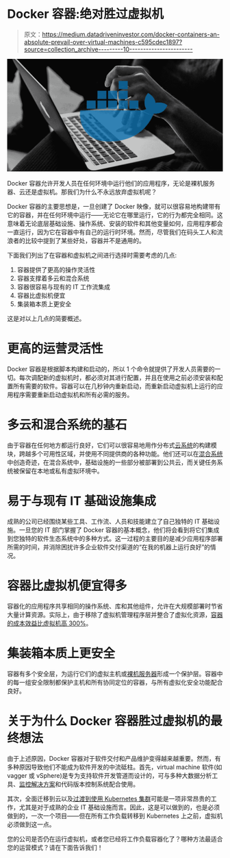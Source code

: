 # Docker 容器:绝对胜过虚拟机

> 原文：<https://medium.datadriveninvestor.com/docker-containers-an-absolute-prevail-over-virtual-machines-c595cdec1897?source=collection_archive---------10----------------------->

![](img/e1f0703b834681dc0199f55247588bac.png)

Docker 容器允许开发人员在任何环境中运行他们的应用程序，无论是裸机服务器、云还是虚拟机。那我们为什么不永远放弃虚拟机呢？

Docker 容器的主要思想是，一旦创建了 Docker 映像，就可以很容易地构建带有它的容器，并在任何环境中运行——无论它在哪里运行，它的行为都完全相同。这意味着无论底层基础设施、操作系统、安装的软件和其他变量如何，应用程序都会一直运行，因为它在容器中有自己的运行时环境。然而，尽管我们在码头工人和流浪者的比较中提到了某些好处，容器并不是通用的。

下面我们列出了在容器和虚拟机之间进行选择时需要考虑的几点:

1.  容器提供了更高的操作灵活性
2.  容器支撑着多云和混合系统
3.  容器很容易与现有的 IT 工作流集成
4.  容器比虚拟机便宜
5.  集装箱本质上更安全

这是对以上几点的简要概述。

# 更高的运营灵活性

Docker 容器是根据脚本构建和启动的，所以 1 个命令就提供了开发人员需要的一切。每次调配新的虚拟机时，都必须对其进行配置，并且在使用之前必须安装和配置所有需要的软件。容器可以在几秒钟内重新启动，而重新启动虚拟机上运行的应用程序需要重新启动虚拟机和所有必需的服务。

# 多云和混合系统的基石

由于容器在任何地方都运行良好，它们可以很容易地用作分布式[云系统](https://itsvit.com/blog/digital-transformation-multi-cloud-strategy/)的构建模块，跨越多个可用性区域，并使用不同提供商的各种功能。他们还可以在[混合系统](https://itsvit.com/blog/3-types-cloud-computing-fits-smb-best/)中创造奇迹，在混合系统中，基础设施的一些部分被部署到公共云，而关键任务系统被保留在本地或私有虚拟环境中。

# 易于与现有 IT 基础设施集成

成熟的公司已经围绕某些工具、工作流、人员和技能建立了自己独特的 IT 基础设施。一旦您的 IT 部门掌握了 Docker 容器的基本概念，他们将会看到将它们集成到您独特的软件生态系统中的多种方式。这一过程的主要目的是减少应用程序部署所需的时间，并消除困扰许多企业软件交付渠道的“在我的机器上运行良好”的情况。

# 容器比虚拟机便宜得多

容器化的应用程序共享相同的操作系统、库和其他组件，允许在大规模部署时节省大量计算资源。实际上，由于移除了虚拟机管理程序层并整合了虚拟化资源，[容器的成本效益比虚拟机高 300%](https://www.itworld.com/article/2915530/virtualization/containers-vs-virtual-machines-how-to-tell-which-is-the-right-choice-for-your-enterprise.html)。

# 集装箱本质上更安全

容器有多个安全层，为运行它们的虚拟主机或[裸机服务器](https://itsvit.com/blog/metallb-load-balancer-bare-metal-kubernetes-clusters/)形成一个保护层。容器中的每一组安全限制都保护主机和所有协同定位的容器，与所有虚拟化安全功能配合良好。

# 关于为什么 Docker 容器胜过虚拟机的最终想法

由于上述原因，Docker 容器对于软件交付和产品维护变得越来越重要。然而，有多种原因导致他们不能成为软件开发的中流砥柱。首先，virtual machine 软件(如 vagger 或 vSphere)是专为支持软件开发管道而设计的，可与多种大数据分析工具、[监控解决方案](https://itsvit.com/blog/5-parts-svit-logging-monitoring-toolkit/)和代码版本控制系统配合使用。

其次，全面迁移到云以及[过渡到使用 Kubernetes 集群](https://itsvit.com/our-whitepapers/kubernetes-the-cornerstone-of-the-modern-cloud-infrastructure/)可能是一项非常昂贵的工作，尤其是对于成熟的企业 IT 基础设施而言。因此，这是可以做到的，也是必须做到的，一次一个项目——但在所有工作负载转移到 Kubernetes 上之前，虚拟机必须做到这一点。

您的公司是否仍在运行虚拟机，或者您已经将工作负载容器化了？哪种方法最适合您的运营模式？请在下面告诉我们！
